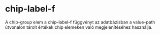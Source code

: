 
# chip-label-f
  A chip-group elem a chip-label-f függvényt az adatbázisban a value-path útvonalon
  tárolt értékek chip elemeken való megjelenítéséhez használja.
